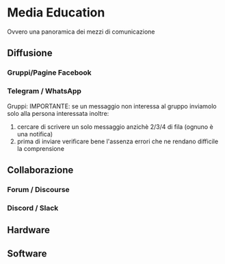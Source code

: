 # Media Education
Ovvero una panoramica dei mezzi di comunicazione

## Diffusione

### Gruppi/Pagine Facebook

### Telegram / WhatsApp

Gruppi:
IMPORTANTE: se un messaggio non interessa al gruppo inviamolo solo alla persona interessata
inoltre:
1. cercare di scrivere un solo messaggio anzichè 2/3/4 di fila (ognuno è una notifica)
2. prima di inviare verificare bene l'assenza errori che ne rendano difficile la comprensione

## Collaborazione

### Forum / Discourse

### Discord / Slack

## Hardware

## Software


